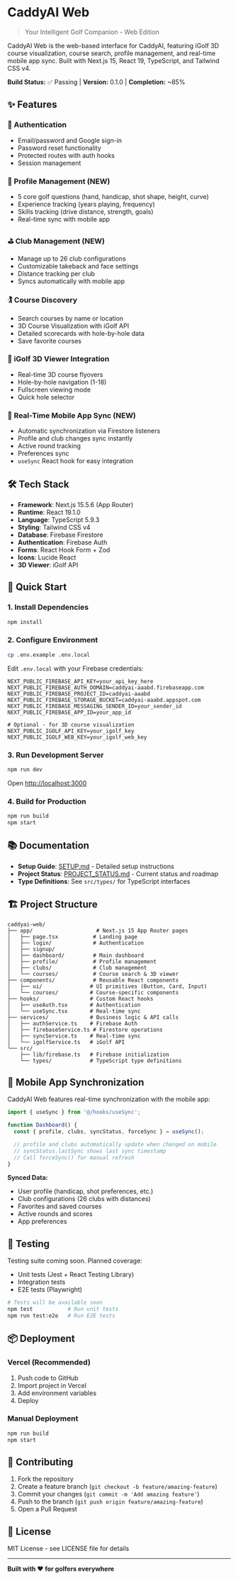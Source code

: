 # CaddyAI Web

> Your Intelligent Golf Companion - Web Edition

CaddyAI Web is the web-based interface for CaddyAI, featuring iGolf 3D course visualization, course search, profile management, and real-time mobile app sync. Built with Next.js 15, React 19, TypeScript, and Tailwind CSS v4.

**Build Status:** ✅ Passing | **Version:** 0.1.0 | **Completion:** ~85%

## ✨ Features

### 🔐 Authentication
- Email/password and Google sign-in
- Password reset functionality
- Protected routes with auth hooks
- Session management

### 👤 Profile Management (NEW)
- 5 core golf questions (hand, handicap, shot shape, height, curve)
- Experience tracking (years playing, frequency)
- Skills tracking (drive distance, strength, goals)
- Real-time sync with mobile app

### ⛳ Club Management (NEW)
- Manage up to 26 club configurations
- Customizable takeback and face settings
- Distance tracking per club
- Syncs automatically with mobile app

### 🏌️ Course Discovery
- Search courses by name or location
- 3D Course Visualization with iGolf API
- Detailed scorecards with hole-by-hole data
- Save favorite courses

### 📍 iGolf 3D Viewer Integration
- Real-time 3D course flyovers
- Hole-by-hole navigation (1-18)
- Fullscreen viewing mode
- Quick hole selector

### 🔄 Real-Time Mobile App Sync (NEW)
- Automatic synchronization via Firestore listeners
- Profile and club changes sync instantly
- Active round tracking
- Preferences sync
- `useSync` React hook for easy integration

## 🛠️ Tech Stack

- **Framework**: Next.js 15.5.6 (App Router)
- **Runtime**: React 19.1.0
- **Language**: TypeScript 5.9.3
- **Styling**: Tailwind CSS v4
- **Database**: Firebase Firestore
- **Authentication**: Firebase Auth
- **Forms**: React Hook Form + Zod
- **Icons**: Lucide React
- **3D Viewer**: iGolf API

## 🚀 Quick Start

### 1. Install Dependencies

```bash
npm install
```

### 2. Configure Environment

```bash
cp .env.example .env.local
```

Edit `.env.local` with your Firebase credentials:

```env
NEXT_PUBLIC_FIREBASE_API_KEY=your_api_key_here
NEXT_PUBLIC_FIREBASE_AUTH_DOMAIN=caddyai-aaabd.firebaseapp.com
NEXT_PUBLIC_FIREBASE_PROJECT_ID=caddyai-aaabd
NEXT_PUBLIC_FIREBASE_STORAGE_BUCKET=caddyai-aaabd.appspot.com
NEXT_PUBLIC_FIREBASE_MESSAGING_SENDER_ID=your_sender_id
NEXT_PUBLIC_FIREBASE_APP_ID=your_app_id

# Optional - for 3D course visualization
NEXT_PUBLIC_IGOLF_API_KEY=your_igolf_key
NEXT_PUBLIC_IGOLF_WEB_KEY=your_igolf_web_key
```

### 3. Run Development Server

```bash
npm run dev
```

Open [http://localhost:3000](http://localhost:3000)

### 4. Build for Production

```bash
npm run build
npm start
```

## 📚 Documentation

- **Setup Guide**: [SETUP.md](./SETUP.md) - Detailed setup instructions
- **Project Status**: [PROJECT_STATUS.md](./PROJECT_STATUS.md) - Current status and roadmap
- **Type Definitions**: See `src/types/` for TypeScript interfaces

## 🏗️ Project Structure

```
caddyai-web/
├── app/                    # Next.js 15 App Router pages
│   ├── page.tsx           # Landing page
│   ├── login/             # Authentication
│   ├── signup/
│   ├── dashboard/         # Main dashboard
│   ├── profile/           # Profile management
│   ├── clubs/             # Club management
│   └── courses/           # Course search & 3D viewer
├── components/            # Reusable React components
│   ├── ui/               # UI primitives (Button, Card, Input)
│   └── courses/          # Course-specific components
├── hooks/                # Custom React hooks
│   ├── useAuth.tsx       # Authentication
│   └── useSync.tsx       # Real-time sync
├── services/             # Business logic & API calls
│   ├── authService.ts    # Firebase Auth
│   ├── firebaseService.ts # Firestore operations
│   ├── syncService.ts    # Real-time sync
│   └── igolfService.ts   # iGolf API
└── src/
    ├── lib/firebase.ts   # Firebase initialization
    └── types/            # TypeScript type definitions
```

## 🔄 Mobile App Synchronization

CaddyAI Web features real-time synchronization with the mobile app:

```typescript
import { useSync } from '@/hooks/useSync';

function Dashboard() {
  const { profile, clubs, syncStatus, forceSync } = useSync();

  // profile and clubs automatically update when changed on mobile
  // syncStatus.lastSync shows last sync timestamp
  // Call forceSync() for manual refresh
}
```

**Synced Data:**
- User profile (handicap, shot preferences, etc.)
- Club configurations (26 clubs with distances)
- Favorites and saved courses
- Active rounds and scores
- App preferences

## 🧪 Testing

Testing suite coming soon. Planned coverage:
- Unit tests (Jest + React Testing Library)
- Integration tests
- E2E tests (Playwright)

```bash
# Tests will be available soon
npm test           # Run unit tests
npm run test:e2e   # Run E2E tests
```

## 📦 Deployment

### Vercel (Recommended)

1. Push code to GitHub
2. Import project in Vercel
3. Add environment variables
4. Deploy

### Manual Deployment

```bash
npm run build
npm start
```

## 🤝 Contributing

1. Fork the repository
2. Create a feature branch (`git checkout -b feature/amazing-feature`)
3. Commit your changes (`git commit -m 'Add amazing feature'`)
4. Push to the branch (`git push origin feature/amazing-feature`)
5. Open a Pull Request

## 📄 License

MIT License - see LICENSE file for details

---

**Built with ❤️ for golfers everywhere**

